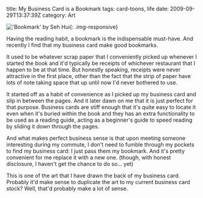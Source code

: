 title: My Business Card is a Bookmark
tags: card-toons, life
date: 2009-09-29T13:37:39Z
category: Art

!['Bookmark' by Seh Hui]({filename}/images/2009/09/Bookmark-small.jpg){: .img-responsive}

Having the reading habit, a bookmark is the indispensable must-have. And recently I find that my business card make good bookmarks.

It used to be whatever scrap paper that I conveniently picked up whenever I started the book and it'd typically be receipts of whichever restaurant that I happen to be at that time. But honestly speaking, receipts were never attractive in the first place, other than the fact that the strip of paper have lots of note taking space that up until now I'd never bothered to use.

It started off as a habit of convenience as I picked up my business card and slip in between the pages. And it later dawn on me that it is just perfect for that purpose. Business cards are stiff enough that it's quite easy to locate it even when it's buried within the book and they has an extra functionality to be used as a reading guide, acting as a beginner's guide to speed reading by sliding it down through the pages.

And what makes perfect business sense is that upon meeting someone interesting during my commute, I don't need to fumble through my pockets to find my business card: I just pass them my bookmark. And it's pretty convenient for me replace it with a new one. (though, with honest disclosure, I haven't get the chance to do so… yet)

This is one of the art that I have drawn the back of my business card. Probably it'd make sense to duplicate the art to my current business card stock? Well, that'd probably make a lot of sense.
